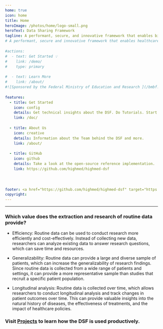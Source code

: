 ```yaml
---
home: true
icon: home
title: Home
heroImage: /photos/home/logo-small.png
heroText: Data Sharing Framework
tagline: A performant, secure, and innovative framework that enables biomedical researchers to extract value from routine data. 
# A performant, secure and innovative framework that enables healthcare data exchange across organizational boundaries. 

#actions:
#  - text: Get Started 💡
#    link: /demo/
#    type: primary

#  - text: Learn More
#    link: /about/
#![Sponsored by the Federal Ministry of Education and Research ](/bmbf.svg)

features:
  - title: Get Started 
    icon: config
    details: Get technical insights about the DSF. Do Tutorials. Start Coding 
    link: /doc/

  - title: About Us
    icon: creative
    details: Information about the Team behind the DSF and more.
    link: /about/

  - title: GitHub
    icon: github
    details: Take a look at the open-source reference implementation.
    link: https://github.com/highmed/highmed-dsf



footer: <a href="https://github.com/highmed/highmed-dsf" target="https://github.com/highmed/highmed-dsf"> Visit us on GitHub </a> 
copyright:
---
```

---
### Which value does the extraction and research of routine data provide?
- Efficiency: Routine data can be used to conduct research more efficiently and cost-effectively. Instead of collecting new data, researchers can analyze existing data to answer research questions, which can save time and resources.

- Generalizability: Routine data can provide a large and diverse sample of patients, which can increase the generalizability of research findings. Since routine data is collected from a wide range of patients and settings, it can provide a more representative sample than studies that recruit a specific patient population.

- Longitudinal analysis: Routine data is collected over time, which allows researchers to conduct longitudinal analysis and track changes in patient outcomes over time. This can provide valuable insights into the natural history of diseases, the effectiveness of treatments, and the impact of healthcare policies.



### Visit [Projects](/about/learnmore/projects/) to learn how the DSF is used productively.
 <img src="/photos/learnmore/funding/bmbf.png" style="height:135px; width:200px; padding: 0px 0px 0px 880px;" />